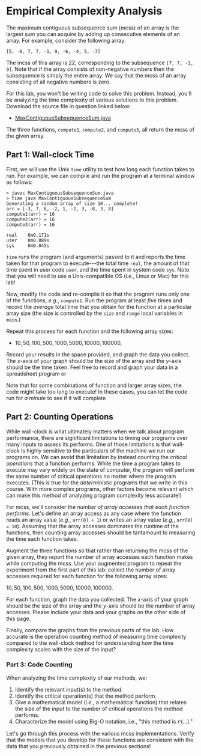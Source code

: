 # Empirical Complexity Analysis

The maximum contiguous subsequence sum (mcss) of an array is the largest sum you can acquire by adding up consecutive elements of an array.
For example, consider the following array:

`[5, -8, 7, 7, -1, 9, -6, -4, 5, -7]`

The mcss of this array is 22, corresponding to the subsequence `[7, 7, -1, 9]`.
Note that if the array consists of non-negative numbers then the subsequence is simply the entire array.
We say that the mcss of an array consisting of all negative numbers is zero.

For this lab, you won't be writing code to solve this problem.
Instead, you'll be analyzing the time complexity of various solutions to this problem.
Download the source file in question linked below:

+   [MaxContiguousSubsequenceSum.java](./files/MaxContiguousSubsequenceSum.java)

The three functions, `compute1`, `compute2`, and `compute3`, all return the mcss of the given array.

## Part 1: Wall-clock Time

First, we will use the Unix `time` utility to test how long each function takes to run.
For example, we can compile and run the program at a terminal window as follows:

~~~terminal
> javac MaxContiguousSubsequenceSum.java
> time java MaxContiguousSubsequenceSum
Generating a random array of size 10... complete!
arr = [-3, 7, 6, -2, 1, -2, 3, -8, 3, 8]
compute1(arr) = 16
compute2(arr) = 16
compute3(arr) = 16

real    0m0.171s
user    0m0.089s
sys     0m0.045s
~~~

`time` runs the program (and arguments) passed to it and reports the time taken for that program to execute---the total time `real`, the amount of that time spent in user code `user`, and the time spent in system code `sys`.
Note that you will need to use a Unix-compatible OS (i.e., Linux or Mac) for this lab!

Now, modify the code and re-compile it so that the program runs only one of the functions, *e.g.*, `compute1`.
Run the program at least *five* times and record the *average* total time that you obtain for the function at a
particular array size (the size is controlled by the `size` and `range` local variables in `main`.)

Repeat this process for each function and the following array sizes:

+   $10, 50, 100, 500, 1000, 5000, 10000, 100000$,

Record your results in the space provided, and graph the data you collect.
The $x$-axis of your graph should be the size of the array and the $y$-axis should be the time taken.
Feel free to record and graph your data in a spreadsheet program or 

Note that for some combinations of function and larger array sizes, the code might take too long to execute!
In these cases, you can let the code run for _a minute_ to see if it will complete

## Part 2: Counting Operations

While wall-clock is what ultimately matters when we talk about program performance, there are significant limitations to timing our programs over many inputs to assess its performs.
One of those limitations is that wall-clock is highly sensitive to the particulars of the machine we run our programs on.
We can avoid that limitation by instead counting the _critical operations_ that a function performs.
While the time a program takes to execute may vary widely on the state of computer, the program will perform the same number of critical operations no matter where the program executes.
(This is true for the _deterministic_ programs that we write in this course.
With more complex programs, other factors become relevant which can make this method of analyzing program complexity less accurate!)

For mcss, we'll consider the _number of array accesses that each function performs_.
Let's define an array access as any case where the function reads an array value (*e.g.*, `arr[0] + 1`) or writes an array value (*e.g.*,  `arr[0] = 10`).
Assuming that the array accesses dominates the runtime of the functions, then counting array accesses should be tantamount to measuring the time each function takes.

Augment the three functions so that rather than returning the mcss of the given array, they report the number of array accesses each function makes while computing the mcss.
Use your augmented program to repeat the experiment from the first part of this lab: collect the number of array accesses required for each function for the following array sizes:

$10, 50, 100, 500, 1000, 5000, 10000, 100000$.

For each function, graph the data you collected.
The $x$-axis of your graph should be the size of the array and the $y$-axis should be the number of array accesses.
Please include your data and your graphs on the other side of this page.

Finally, compare the graphs from the previous parts of the lab.
How accurate is the operation counting method of measuring time complexity compared to the wall-clock method for understanding how the time complexity scales with the size of the input?

### Part 3: Code Counting

When analyzing the time complexity of our methods, we:

1.  Identify the relevant input(s) to the method.
2.  Identify the critical operation(s) that the method perform.
3.  Give a mathematical model (*i.e.*, a mathematical function) that relates the size of the input to the number of critical operations the method performs.
4.  Characterize the model using Big-O notation, i.e., "this method is $\mathcal{O}(\ldots)$."

Let's go through this process with the various mcss implementations.
Verify that the models that you develop for these functions are consistent with the data that you previously obtained in the previous sections!
